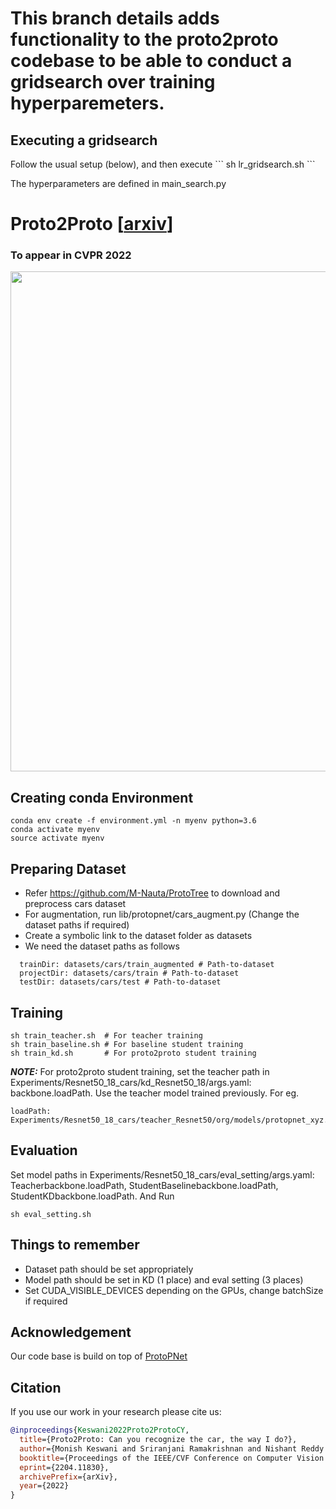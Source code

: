 # This branch details adds functionality to the proto2proto codebase to be able to conduct a gridsearch over training hyperparemeters.
## Executing a gridsearch
<p> Follow the usual setup (below), and then execute 
```
sh lr_gridsearch.sh
```

The hyperparameters are defined in main_search.py



# Proto2Proto [[arxiv](https://arxiv.org/abs/2204.11830)]

### To appear in CVPR 2022

<p align="center" width="100%">
<img src="https://github.com/archmaester/proto2proto/blob/main/imgs/architecture.png" width="800"/>
</p>

## Creating conda Environment

```
conda env create -f environment.yml -n myenv python=3.6
conda activate myenv
source activate myenv

```

## Preparing Dataset

- Refer https://github.com/M-Nauta/ProtoTree to download and preprocess cars dataset
- For augmentation, run lib/protopnet/cars_augment.py (Change the dataset paths if required)
- Create a symbolic link to the dataset folder as datasets
- We need the dataset paths as follows

```
  trainDir: datasets/cars/train_augmented # Path-to-dataset
  projectDir: datasets/cars/train # Path-to-dataset
  testDir: datasets/cars/test # Path-to-dataset
```

## Training

```
sh train_teacher.sh  # For teacher training
sh train_baseline.sh # For baseline student training
sh train_kd.sh       # For proto2proto student training
```
**_NOTE:_** For proto2proto student training, set the teacher path in Experiments/Resnet50_18_cars/kd_Resnet50_18/args.yaml: backbone.loadPath. Use the teacher model trained previously. For eg. 
```
loadPath: Experiments/Resnet50_18_cars/teacher_Resnet50/org/models/protopnet_xyz.pth
```

## Evaluation

Set model paths in Experiments/Resnet50_18_cars/eval_setting/args.yaml: Teacherbackbone.loadPath, StudentBaselinebackbone.loadPath, StudentKDbackbone.loadPath. And Run

```
sh eval_setting.sh
```

## Things to remember

- Dataset path should be set appropriately
- Model path should be set in KD (1 place) and eval setting (3 places)
- Set CUDA_VISIBLE_DEVICES depending on the GPUs, change batchSize if required

## Acknowledgement
Our code base is build on top of [ProtoPNet](https://github.com/cfchen-duke/ProtoPNet)

## Citation
If you use our work in your research please cite us:
```BibTeX
@inproceedings{Keswani2022Proto2ProtoCY,
  title={Proto2Proto: Can you recognize the car, the way I do?},
  author={Monish Keswani and Sriranjani Ramakrishnan and Nishant Reddy and Vineeth N. Balasubramanian},
  booktitle={Proceedings of the IEEE/CVF Conference on Computer Vision and Pattern Recognition (CVPR 2022)},
  eprint={2204.11830},
  archivePrefix={arXiv},
  year={2022}
}
```
